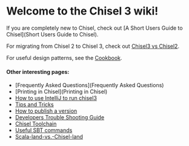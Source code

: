 # **Welcome to the Chisel 3 wiki!**

If you are completely new to Chisel, check out [A Short Users Guide to Chisel](Short Users Guide to Chisel).

For migrating from Chisel 2 to Chisel 3, check out [Chisel3 vs Chisel2](Chisel3-vs-Chisel2).

For useful design patterns, see the [Cookbook](Cookbook).

#### Other interesting pages:
* [Frequently Asked Questions](Frequently Asked Questions)
* [Printing in Chisel](Printing in Chisel)
* [How to use IntelliJ to run chisel3](intellij-setup)
* [Tips and Tricks](tips-and-tricks)
* [How to publish a version](how-to-publish)
* [Developers Trouble Shooting Guide](trouble-shooting)
* [Chisel Toolchain](chisel-toolchain)
* [Useful SBT commands](useful-sbt-commands)
* [Scala-land-vs.-Chisel-land](Scala-land-vs.-Chisel-land)

